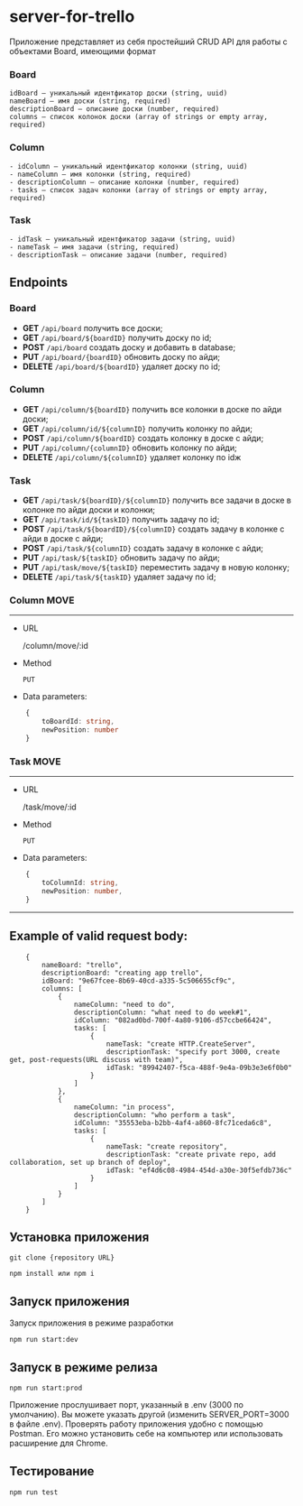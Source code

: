 # server-for-trello

Приложение представляет из себя простейший CRUD API для работы с объектами Board, имеющими формат

### Board
```
idBoard — уникальный идентфикатор доски (string, uuid)
nameBoard — имя доски (string, required)
descriptionBoard — описание доски (number, required)
columns — список колонок доски (array of strings or empty array, required)
```
### Column
```
- idСolumn — уникальный идентфикатор колонки (string, uuid)
- nameColumn — имя колонки (string, required)
- descriptionСolumn — описание колонки (number, required)
- tasks — список задач колонки (array of strings or empty array, required)
```
### Task
```
- idTask — уникальный идентфикатор задачи (string, uuid)
- nameTask — имя задачи (string, required)
- descriptionTask — описание задачи (number, required)
```


## Endpoints
### Board
- **GET** `/api/board` получить все доски;
- **GET** `/api/board/${boardID}` получить доску по id;
- **POST** `/api/board` создать доску и добавить в database;
- **PUT** `/api/board/{boardID}` обновить доску по айди;
- **DELETE** `/api/board/${boardID}` удаляет доску по id;
### Column
- **GET** `/api/column/${boardID}` получить все колонки в доске по айди доски;
- **GET** `/api/column/id/${columnID}` получить колонку по айди;
- **POST** `/api/column/${boardID}` создать колонку в доске с айди;
- **PUT** `/api/column/{columnID}` обновить колонку по айди;
- **DELETE** `/api/column/${columnID}` удаляет колонку по idж
### Task
- **GET** `/api/task/${boardID}/${columnID}` получить все задачи в доске в колонке по айди доски и колонки;
- **GET** `/api/task/id/${taskID}` получить задачу по id;
- **POST** `/api/task/${boardID}/${columnID}` создать задачу в колонке с айди в доске с айди;
- **POST** `/api/task/${columnID}` создать задачу в колонке с айди;
- **PUT** `/api/task/${taskID}` обновить задачу по айди;
- **PUT** `/api/task/move/${taskID}` переместить задачу в новую колонку;
- **DELETE** `/api/task/${taskID}` удаляет задачу по id;

### Column MOVE
---
- URL

    /column/move/:id

- Method

    `PUT`
    
- Data parameters:
```typescript
    {
        toBoardId: string,
        newPosition: number
    }
```
### Task MOVE
---
- URL

    /task/move/:id

- Method

    `PUT`

- Data parameters:
```typescript
    {
        toColumnId: string,
        newPosition: number,
    }
```
---
## Example of valid request body:
```
    {
        nameBoard: "trello",
        descriptionBoard: "creating app trello",
        idBoard: "9e67fcee-8b69-40cd-a335-5c506655cf9c",
        columns: [
            {
                nameColumn: "need to do",
                descriptionColumn: "what need to do week#1",
                idColumn: "082ad0bd-700f-4a80-9106-d57ccbe66424",
                tasks: [
                    {
                        nameTask: "create HTTP.CreateServer",
                        descriptionTask: "specify port 3000, create get, post-requests(URL discuss with team)",
                        idTask: "89942407-f5ca-488f-9e4a-09b3e3e6f0b0"
                    }
                ]
            },
            {
                nameColumn: "in process",
                descriptionColumn: "who perform a task",
                idColumn: "35553eba-b2bb-4af4-a860-8fc71ceda6c8",
                tasks: [
                    {
                        nameTask: "create repository",
                        descriptionTask: "create private repo, add collaboration, set up branch of deploy",
                        idTask: "ef4d6c08-4984-454d-a30e-30f5efdb736c"
                    }
                ]
            }
        ]
    }
```
## Установка приложения

```
git clone {repository URL}
```

```
npm install или npm i
```

## Запуск приложения

Запуск приложения в режиме разработки

```
npm run start:dev
```
## Запуск в режиме релиза

```
npm run start:prod
```
Приложение прослушивает порт, указанный в .env (3000 по умолчанию). Вы можете указать другой (изменить SERVER_PORT=3000 в файле .env). 
Проверять работу приложения удобно с помощью Postman. Его можно установить себе на компьютер или использовать расширение для Chrome.

## Тестирование
```
npm run test
```
